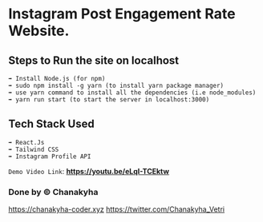 # Instagram Post Engagement Rate Website.

## Steps to Run the site on localhost

```
➡️ Install Node.js (for npm)
➡️ sudo npm install -g yarn (to install yarn package manager)
➡️ use yarn command to install all the dependencies (i.e node_modules)
➡️ yarn run start (to start the server in localhost:3000)
```

## Tech Stack Used

```
➡️ React.Js
➡️ Tailwind CSS
➡️ Instagram Profile API
```

`Demo Video Link`: **https://youtu.be/eLqI-TCEktw**

### Done by ©️ Chanakyha

https://chanakyha-coder.xyz
https://twitter.com/Chanakyha_Vetri
